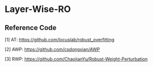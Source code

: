 # Layer-Wise-RO

## Reference Code
[1] AT: https://github.com/locuslab/robust_overfitting

[2] AWP: https://github.com/csdongxian/AWP

[3] RWP: https://github.com/ChaojianYu/Robust-Weight-Perturbation
